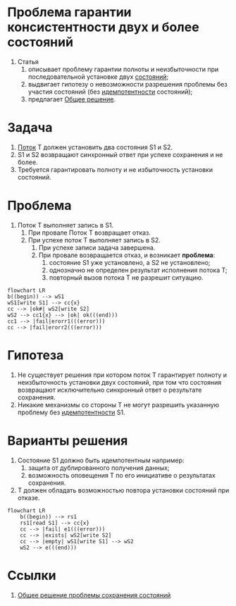 # Проблема гарантии консистентности двух и более состояний

1. Статья
    1. описывает проблему гарантии полноты и неизбыточности при последовательной 
       установке двух [состояний](./glossary/Состояние.md);
    0. выдвигает гипотезу о невозможности разрешения проблемы без участия 
       состояний (без [идемпотентности](https://ru.wikipedia.org/wiki/%D0%98%D0%B4%D0%B5%D0%BC%D0%BF%D0%BE%D1%82%D0%B5%D0%BD%D1%82%D0%BD%D0%BE%D1%81%D1%82%D1%8C) состояний);
    0. предлагает [Общее решение](general_solution_to_the_state_preservation_problem.md).



# Задача

1. [Поток](./Термины/Поток) T должен установить два состояния S1 и S2.
0. S1 и S2 возвращают синхронный ответ при успехе сохранения и не более.
0. Требуется гарантировать полноту и не избыточность установки состояний.



# Проблема

1. Поток Т выполняет запись в S1.
    1. При провале Поток Т возвращает отказ.
    0. При успехе поток Т выполняет запись в S2.
        1. При успехе записи задача завершена.
        0. При провале возвращается отказ, и возникает **проблема**:
            1. состояние S1 уже установлено, а S2 не установлено;
            0. однозначно не определен результат исполнения потока T;
            0. повторный вызов потока Т не разрешит ситуацию.

```mermaid
flowchart LR
b((begin)) --> wS1
wS1[write S1] --> cc{x}
cc --> |ok#| wS2[write S2]
wS2 --> cc1{x} --> |ok| ok(((end)))
cc1 --> |fail|erorr1(((error)))
cc --> |fail|erorr2(((error)))
```


# Гипотеза

1. Не существует решения при котором поток Т гарантирует полноту и неизбыточность 
установки двух состояний, при том что состояния возвращают исключительно синхронный
ответ о результате сохранения.
0. Никакие механизмы со стороны Т не могут разрешить указанную проблему 
без [идемпотентности](https://ru.wikipedia.org/wiki/%D0%98%D0%B4%D0%B5%D0%BC%D0%BF%D0%BE%D1%82%D0%B5%D0%BD%D1%82%D0%BD%D0%BE%D1%81%D1%82%D1%8C) S1.



# Варианты решения

1. Состояние S1 должно быть идемпотентным например: 
    1. защита от дублированного получения данных;
    0. возможность оповещения T по его инициативе о результатах сохранения.
0. T должен обладать возможностью повтора установки состояний при отказе.

```mermaid
flowchart LR
    b((begin)) --> rs1
    rs1[read S1] --> cc{x}
    cc --> |fail| e1(((error)))
    cc --> |exists| wS2[write S2]
    cc --> |empty| wS1[write S1] --> wS2
    wS2 --> e(((end)))
```


# Ссылки

1. [Общее решение проблемы сохранения состояний](general_solution_to_the_state_preservation_problem.md)
